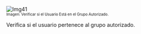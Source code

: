 ![Img41](/img/bot/img41.png)\
<sub><sup>Imagen: Verificar si el Usuario Está en el Grupo Autorizado.</sup></sub>

Verifica si el usuario pertenece al grupo autorizado.

